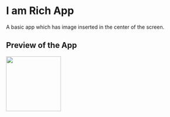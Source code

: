 # I am Rich App

A basic app which has image inserted in the center of the screen.

## Preview of the App
<img src="https://github.com/manvendrasingh09/Codes/assets/113695456/5c3a5bcf-f613-4c52-84ba-fb9da1790f33" width="150" >
